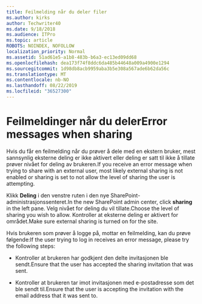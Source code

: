 ```yaml
---
title: Feilmelding når du deler filer
ms.author: kirks
author: Techwriter40
ms.date: 9/18/2018
ms.audience: ITPro
ms.topic: article
ROBOTS: NOINDEX, NOFOLLOW
localization_priority: Normal
ms.assetid: 51ad61e5-a1b8-483b-b6a3-ec13ed09dd68
ms.openlocfilehash: dea173f74f8ddc6da485b44648a009a4900e1294
ms.sourcegitcommit: 1d98db8acb9959aba3b5e308a567ade6b62da56c
ms.translationtype: MT
ms.contentlocale: nb-NO
ms.lasthandoff: 08/22/2019
ms.locfileid: "36527300"
---
```

# <a name="error-messages-when-sharing"></a><span data-ttu-id="dca76-102">Feilmeldinger når du deler</span><span class="sxs-lookup"><span data-stu-id="dca76-102">Error messages when sharing</span></span>

<span data-ttu-id="dca76-103">Hvis du får en feilmelding når du prøver å dele med en ekstern bruker, mest sannsynlig eksterne deling er ikke aktivert eller deling er satt til ikke å tillate prøver nivået for deling av brukeren.</span><span class="sxs-lookup"><span data-stu-id="dca76-103">If you receive an error message when trying to share with an external user, most likely external sharing is not enabled or sharing is set to not allow the level of sharing the user is attempting.</span></span>
  
<span data-ttu-id="dca76-104">Klikk **Deling** i den venstre ruten i den nye SharePoint-administrasjonssenteret.</span><span class="sxs-lookup"><span data-stu-id="dca76-104">In the  new SharePoint admin center, click **sharing** in the left pane.</span></span> <span data-ttu-id="dca76-105">Velg nivået for deling du vil tillate.</span><span class="sxs-lookup"><span data-stu-id="dca76-105">Choose the level of sharing you wish to allow.</span></span> <span data-ttu-id="dca76-106">Kontroller at eksterne deling er aktivert for området.</span><span class="sxs-lookup"><span data-stu-id="dca76-106">Make sure external sharing is turned on for the site.</span></span> 
  
<span data-ttu-id="dca76-107">Hvis brukeren som prøver å logge på, mottar en feilmelding, kan du prøve følgende:</span><span class="sxs-lookup"><span data-stu-id="dca76-107">If the user trying to log in receives an error message, please try the following steps:</span></span>
  
- <span data-ttu-id="dca76-108">Kontroller at brukeren har godkjent den delte invitasjonen ble sendt.</span><span class="sxs-lookup"><span data-stu-id="dca76-108">Ensure that the user has accepted the sharing invitation that was sent.</span></span>
    
- <span data-ttu-id="dca76-109">Kontroller at brukeren tar imot invitasjonen med e-postadresse som det ble sendt til.</span><span class="sxs-lookup"><span data-stu-id="dca76-109">Ensure that the user is accepting the invitation with the email address that it was sent to.</span></span>
    

